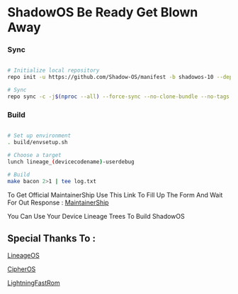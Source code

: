 # ShadowOS Be Ready Get Blown Away #

### Sync ###

```bash

# Initialize local repository
repo init -u https://github.com/Shadow-OS/manifest -b shadowos-10 --depth=1

# Sync
repo sync -c -j$(nproc --all) --force-sync --no-clone-bundle --no-tags
```

### Build ###

```bash

# Set up environment
. build/envsetup.sh

# Choose a target
lunch lineage_(devicecodename)-userdebug

# Build
make bacon 2>1 | tee log.txt
```
To Get Official MaintainerShip Use This Link To Fill Up The Form And Wait For Out Response :
[MaintainerShip](https://docs.google.com/forms/d/e/1FAIpQLSeys3ZrOIWQrWIA58YjiqP1oH8Ue62bzdmpBZl6QpDhHQcIJQ/viewform?usp=sf_link)

You Can Use Your Device Lineage Trees To Build ShadowOS

Special Thanks To :
-------------------

[LineageOS](https://github.com/LineageOS)

[CipherOS](https://github.com/CipherOS)

[LightningFastRom](https://github.com/LightningFastRom)
